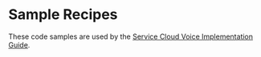 # Sample Recipes

These code samples are used by the [Service Cloud Voice Implementation Guide](https://developer.salesforce.com/docs/atlas.en-us.voice_developer_guide.meta/voice_developer_guide/voice_intro.htm).

